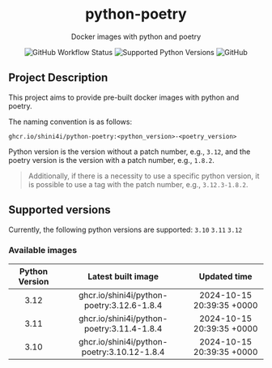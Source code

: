 <div align="center">

# python-poetry

Docker images with python and poetry

![GitHub Workflow Status](https://img.shields.io/github/actions/workflow/status/shini4i/docker-python-poetry/update_readme.yml?branch=main&style=plastic)
![Supported Python Versions](https://img.shields.io/badge/python-3.10%20%7C%203.11%20%7C%203.12-blue?style=plastic)
![GitHub](https://img.shields.io/github/license/shini4i/python-poetry?style=plastic)

</div>

## Project Description

This project aims to provide pre-built docker images with python and poetry.

The naming convention is as follows:
```
ghcr.io/shini4i/python-poetry:<python_version>-<poetry_version>
```
Python version is the version without a patch number, e.g., `3.12`, and the poetry version is the version with a patch number, e.g., `1.8.2`.

> Additionally, if there is a necessity to use a specific python version, it is possible to use a tag with the patch number, e.g., `3.12.3-1.8.2`.

## Supported versions

Currently, the following python versions are supported: `3.10` `3.11` `3.12`

### Available images
<!-- table_start -->
| Python Version |              Latest built image             |        Updated time       |
|:--------------:|:-------------------------------------------:|:-------------------------:|
|      3.12      |  ghcr.io/shini4i/python-poetry:3.12.6-1.8.4 | 2024-10-15 20:39:35 +0000 |
|      3.11      |  ghcr.io/shini4i/python-poetry:3.11.4-1.8.4 | 2024-10-15 20:39:35 +0000 |
|      3.10      | ghcr.io/shini4i/python-poetry:3.10.12-1.8.4 | 2024-10-15 20:39:35 +0000 |
<!-- table_end -->
